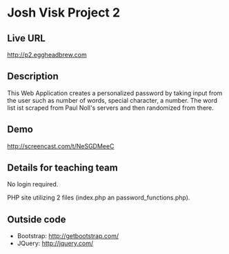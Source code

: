 # Josh Visk Project 2



## Live URL

<http://p2.eggheadbrew.com>



## Description

This Web Application creates a personalized password by taking input from the user such as number of words, special character, a number.  The word list ist scraped from Paul Noll's servers and then randomized from there.



## Demo
http://screencast.com/t/NeSGDMeeC



## Details for teaching team

No login required.

PHP site utilizing 2 files (index.php an password_functions.php).  



## Outside code

* Bootstrap:	http://getbootstrap.com/
* JQuery:	http://jquery.com/